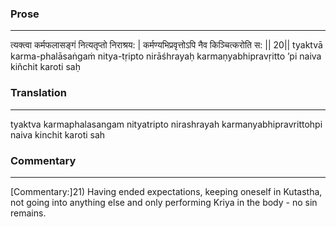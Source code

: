 ### Prose 
 --- 
त्यक्त्वा कर्मफलासङ्गं नित्यतृप्तो निराश्रय: |
कर्मण्यभिप्रवृत्तोऽपि नैव किञ्चित्करोति स: || 20||
tyaktvā karma-phalāsaṅgaṁ nitya-tṛipto nirāśhrayaḥ
karmaṇyabhipravṛitto ’pi naiva kiñchit karoti saḥ

### Translation 
 --- 
tyaktva karmaphalasangam nityatripto nirashrayah karmanyabhipravrittohpi naiva kinchit karoti sah

### Commentary 
 --- 
[Commentary:]21) Having ended expectations, keeping oneself in Kutastha, not going into anything else and only performing Kriya in the body - no sin remains.